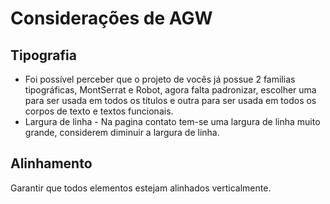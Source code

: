 # Considerações de AGW

## Tipografia
* Foi possível perceber que o projeto de vocês já possue 2 familias tipográficas, MontSerrat e Robot, agora falta padronizar, escolher uma para ser usada em todos os títulos e outra para ser usada em todos os corpos de texto e textos funcionais.
* Largura de linha - Na pagina contato tem-se uma largura de linha muito grande, considerem diminuir a largura de linha.

## Alinhamento
Garantir que todos elementos estejam alinhados verticalmente. 
